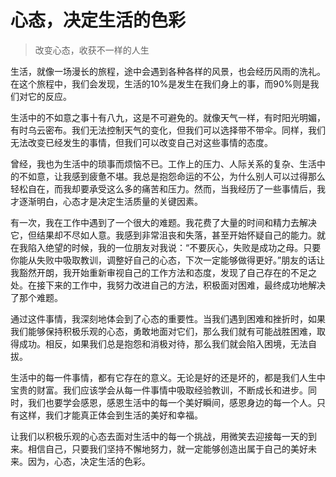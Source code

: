 # 心态，决定生活的色彩
> 改变心态，收获不一样的人生

生活，就像一场漫长的旅程，途中会遇到各种各样的风景，也会经历风雨的洗礼。在这个旅程中，我们会发现，生活的10%是发生在我们身上的事，而90%则是我们对它的反应。

生活中的不如意之事十有八九，这是不可避免的。就像天气一样，有时阳光明媚，有时乌云密布。我们无法控制天气的变化，但我们可以选择带不带伞。同样，我们无法改变已经发生的事情，但我们可以改变自己对这些事情的态度。

曾经，我也为生活中的琐事而烦恼不已。工作上的压力、人际关系的复杂、生活中的不如意，让我感到疲惫不堪。我总是抱怨命运的不公，为什么别人可以过得那么轻松自在，而我却要承受这么多的痛苦和压力。然而，当我经历了一些事情后，我才逐渐明白，心态才是决定生活质量的关键因素。

有一次，我在工作中遇到了一个很大的难题。我花费了大量的时间和精力去解决它，但结果却不尽如人意。我感到非常沮丧和失落，甚至开始怀疑自己的能力。就在我陷入绝望的时候，我的一位朋友对我说：“不要灰心，失败是成功之母。只要你能从失败中吸取教训，调整好自己的心态，下次一定能够做得更好。”朋友的话让我豁然开朗，我开始重新审视自己的工作方法和态度，发现了自己存在的不足之处。在接下来的工作中，我努力改进自己的方法，积极面对困难，最终成功地解决了那个难题。

通过这件事情，我深刻地体会到了心态的重要性。当我们遇到困难和挫折时，如果我们能够保持积极乐观的心态，勇敢地面对它们，那么我们就有可能战胜困难，取得成功。相反，如果我们总是抱怨和消极对待，那么我们就会陷入困境，无法自拔。

生活中的每一件事情，都有它存在的意义。无论是好的还是坏的，都是我们人生中宝贵的财富。我们应该学会从每一件事情中吸取经验教训，不断成长和进步。同时，我们也要学会感恩，感恩生活中的每一个美好瞬间，感恩身边的每一个人。只有这样，我们才能真正体会到生活的美好和幸福。

让我们以积极乐观的心态去面对生活中的每一个挑战，用微笑去迎接每一天的到来。相信自己，只要我们坚持不懈地努力，就一定能够创造出属于自己的美好未来。因为，心态，决定生活的色彩。